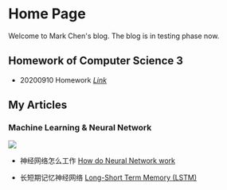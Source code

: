 # Home Page

Welcome to Mark Chen's blog. The blog is in testing phase now.

## Homework of Computer Science 3
* 20200910 Homework <a href="https://markchenyutian.github.io/Markchen_Blog/Javascript_Homework/Homework_01.html"> <em>Link</em> </a>



## My Articles

### Machine Learning & Neural Network

<img src=https://markchenyutian.github.io/Markchen_Blog/Assets/1.png />


* 神经网络怎么工作 [How do Neural Network work](https://markchenyutian.github.io/Markchen_Blog/Articles/神经网络为什么work.html)

* 长短期记忆神经网络 [Long-Short Term Memory (LSTM)](https://markchenyutian.github.io/Markchen_Blog/Articles/Long_Short_Term_Memory_Intro/LSTM.md)
